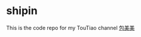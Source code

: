 # shipin

This is the code repo for my TouTiao channel [包美美](http://m.toutiao.com/profile/111517365524/)
